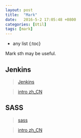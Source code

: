 ```yaml
---
layout: post
title:  "Mark"
date:   2016-5-2 17:05:48 +0800
categories: [Util]
tags: [mark]
---
```

* any list
{:toc}

Mark sth may be useful.

## Jenkins

> [Jenkins](https://jenkins.io/index.html)

> [intro zh_CN](http://blog.csdn.net/john_cdy/article/details/7738393)

## SASS

> [sass](http://sass-lang.com/)

> [intro zh_CN](http://sass.bootcss.com/docs/sass-reference/)

